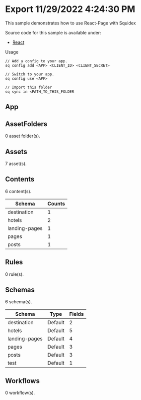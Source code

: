 # Export 11/29/2022 4:24:30 PM

This sample demonstrates how to use React-Page with Squidex

Source code for this sample is available under: 

* [React](https://github.com/Squidex/squidex-samples/tree/master/jscript/react/sample-compose)

Usage

```
// Add a config to your app.
sq config add <APP> <CLIENT_ID> <CLIENT_SECRET>

// Switch to your app.
sq config use <APP>

// Import this folder
sq sync in <PATH_TO_THIS_FOLDER
```

## App

## AssetFolders

0 asset folder(s).

## Assets

7 asset(s).

## Contents

6 content(s).

| Schema        | Counts |
| ------------- | ------ |
| destination   | 1      |
| hotels        | 2      |
| landing-pages | 1      |
| pages         | 1      |
| posts         | 1      |

## Rules

0 rule(s).

## Schemas

6 schema(s).

| Schema        | Type    | Fields |
| ------------- | ------- | ------ |
| destination   | Default | 2      |
| hotels        | Default | 5      |
| landing-pages | Default | 4      |
| pages         | Default | 3      |
| posts         | Default | 3      |
| test          | Default | 1      |

## Workflows

0 workflow(s).

